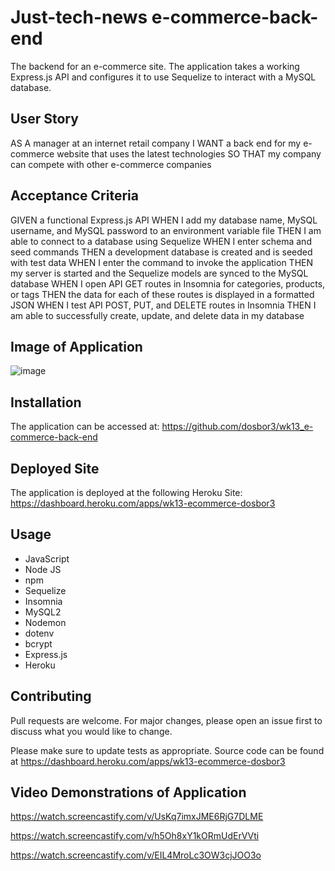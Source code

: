 # Just-tech-news e-commerce-back-end

The backend for an e-commerce site.  The application takes a working Express.js API and configures it to use Sequelize to interact with a MySQL database.

## User Story

AS A manager at an internet retail company
I WANT a back end for my e-commerce website that uses the latest technologies
SO THAT my company can compete with other e-commerce companies

## Acceptance Criteria

GIVEN a functional Express.js API
WHEN I add my database name, MySQL username, and MySQL password to an environment variable file
THEN I am able to connect to a database using Sequelize
WHEN I enter schema and seed commands
THEN a development database is created and is seeded with test data
WHEN I enter the command to invoke the application
THEN my server is started and the Sequelize models are synced to the MySQL database
WHEN I open API GET routes in Insomnia for categories, products, or tags
THEN the data for each of these routes is displayed in a formatted JSON
WHEN I test API POST, PUT, and DELETE routes in Insomnia
THEN I am able to successfully create, update, and delete data in my database

## Image of Application 
![image](https://user-images.githubusercontent.com/40706088/155916419-25366ce1-724f-4ac0-82b2-0dd3d38be8fb.png)

 

    


## Installation

The application can be accessed at:   https://github.com/dosbor3/wk13_e-commerce-back-end 

## Deployed Site

The application is deployed at the following Heroku Site: https://dashboard.heroku.com/apps/wk13-ecommerce-dosbor3

## Usage

*  JavaScript
*  Node JS
*  npm
*  Sequelize
*  Insomnia
*  MySQL2
*  Nodemon
*  dotenv
*  bcrypt
*  Express.js
*  Heroku


## Contributing
Pull requests are welcome. For major changes, please open an issue first to discuss what you would like to change.

Please make sure to update tests as appropriate.  Source code can be found at https://dashboard.heroku.com/apps/wk13-ecommerce-dosbor3

## Video Demonstrations of Application

https://watch.screencastify.com/v/UsKq7imxJME6RjG7DLME

https://watch.screencastify.com/v/h5Oh8xY1kORmUdErVVti

https://watch.screencastify.com/v/EIL4MroLc3OW3cjJOO3o





